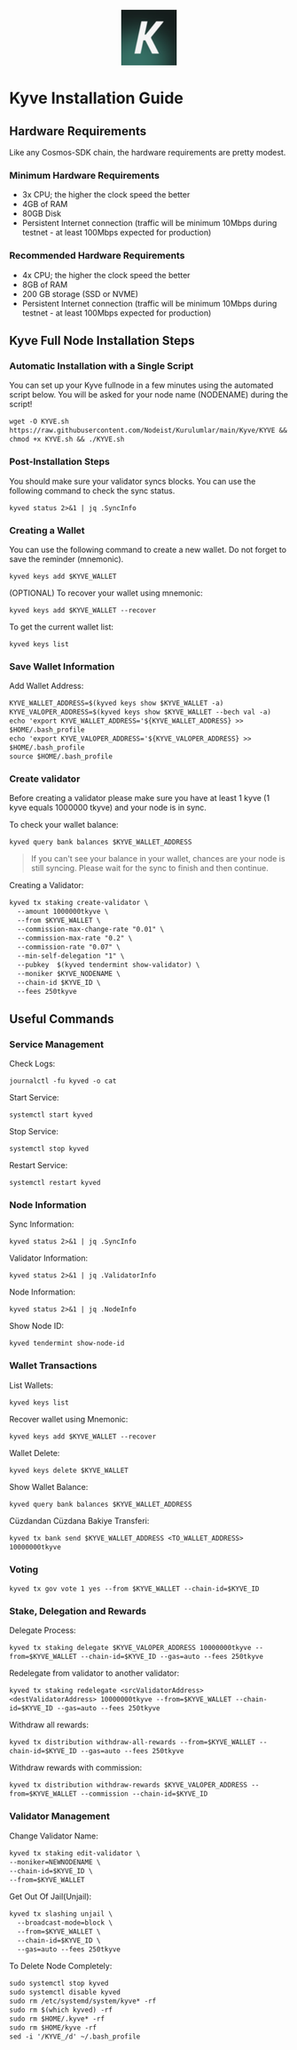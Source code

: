 <p align="center">
  <img height="100" height="auto" src="https://raw.githubusercontent.com/Nodeist/Kurulumlar/main/logos/kyve.png">
</p>


# Kyve Installation Guide
## Hardware Requirements
Like any Cosmos-SDK chain, the hardware requirements are pretty modest.

### Minimum Hardware Requirements
  - 3x CPU; the higher the clock speed the better
  - 4GB of RAM
  - 80GB Disk
  - Persistent Internet connection (traffic will be minimum 10Mbps during testnet - at least 100Mbps expected for production)

### Recommended Hardware Requirements
  - 4x CPU; the higher the clock speed the better
  - 8GB of RAM
  - 200 GB storage (SSD or NVME)
  - Persistent Internet connection (traffic will be minimum 10Mbps during testnet - at least 100Mbps expected for production)

## Kyve Full Node Installation Steps
### Automatic Installation with a Single Script
You can set up your Kyve fullnode in a few minutes using the automated script below.
You will be asked for your node name (NODENAME) during the script!

```
wget -O KYVE.sh https://raw.githubusercontent.com/Nodeist/Kurulumlar/main/Kyve/KYVE && chmod +x KYVE.sh && ./KYVE.sh
```

### Post-Installation Steps

You should make sure your validator syncs blocks.
You can use the following command to check the sync status.
```
kyved status 2>&1 | jq .SyncInfo
```

### Creating a Wallet
You can use the following command to create a new wallet. Do not forget to save the reminder (mnemonic).
```
kyved keys add $KYVE_WALLET
```

(OPTIONAL) To recover your wallet using mnemonic:
```
kyved keys add $KYVE_WALLET --recover
```

To get the current wallet list:
```
kyved keys list
```

### Save Wallet Information
Add Wallet Address:
```
KYVE_WALLET_ADDRESS=$(kyved keys show $KYVE_WALLET -a)
KYVE_VALOPER_ADDRESS=$(kyved keys show $KYVE_WALLET --bech val -a)
echo 'export KYVE_WALLET_ADDRESS='${KYVE_WALLET_ADDRESS} >> $HOME/.bash_profile
echo 'export KYVE_VALOPER_ADDRESS='${KYVE_VALOPER_ADDRESS} >> $HOME/.bash_profile
source $HOME/.bash_profile
```


### Create validator
Before creating a validator please make sure you have at least 1 kyve (1 kyve equals 1000000 tkyve) and your node is in sync.

To check your wallet balance:
```
kyved query bank balances $KYVE_WALLET_ADDRESS
```
> If you can't see your balance in your wallet, chances are your node is still syncing. Please wait for the sync to finish and then continue.

Creating a Validator:
```
kyved tx staking create-validator \
  --amount 1000000tkyve \
  --from $KYVE_WALLET \
  --commission-max-change-rate "0.01" \
  --commission-max-rate "0.2" \
  --commission-rate "0.07" \
  --min-self-delegation "1" \
  --pubkey  $(kyved tendermint show-validator) \
  --moniker $KYVE_NODENAME \
  --chain-id $KYVE_ID \
  --fees 250tkyve
```



## Useful Commands
### Service Management
Check Logs:
```
journalctl -fu kyved -o cat
```

Start Service:
```
systemctl start kyved
```

Stop Service:
```
systemctl stop kyved
```

Restart Service:
```
systemctl restart kyved
```

### Node Information
Sync Information:
```
kyved status 2>&1 | jq .SyncInfo
```

Validator Information:
```
kyved status 2>&1 | jq .ValidatorInfo
```

Node Information:
```
kyved status 2>&1 | jq .NodeInfo
```

Show Node ID:
```
kyved tendermint show-node-id
```

### Wallet Transactions
List Wallets:
```
kyved keys list
```

Recover wallet using Mnemonic:
```
kyved keys add $KYVE_WALLET --recover
```

Wallet Delete:
```
kyved keys delete $KYVE_WALLET
```

Show Wallet Balance:
```
kyved query bank balances $KYVE_WALLET_ADDRESS
```

Cüzdandan Cüzdana Bakiye Transferi:
```
kyved tx bank send $KYVE_WALLET_ADDRESS <TO_WALLET_ADDRESS> 10000000tkyve
```

### Voting
```
kyved tx gov vote 1 yes --from $KYVE_WALLET --chain-id=$KYVE_ID
```

### Stake, Delegation and Rewards
Delegate Process:
```
kyved tx staking delegate $KYVE_VALOPER_ADDRESS 10000000tkyve --from=$KYVE_WALLET --chain-id=$KYVE_ID --gas=auto --fees 250tkyve
```

Redelegate from validator to another validator:
```
kyved tx staking redelegate <srcValidatorAddress> <destValidatorAddress> 10000000tkyve --from=$KYVE_WALLET --chain-id=$KYVE_ID --gas=auto --fees 250tkyve
```

Withdraw all rewards:
```
kyved tx distribution withdraw-all-rewards --from=$KYVE_WALLET --chain-id=$KYVE_ID --gas=auto --fees 250tkyve
```

Withdraw rewards with commission:
```
kyved tx distribution withdraw-rewards $KYVE_VALOPER_ADDRESS --from=$KYVE_WALLET --commission --chain-id=$KYVE_ID
```

### Validator Management
Change Validator Name:
```
kyved tx staking edit-validator \
--moniker=NEWNODENAME \
--chain-id=$KYVE_ID \
--from=$KYVE_WALLET
```

Get Out Of Jail(Unjail):
```
kyved tx slashing unjail \
  --broadcast-mode=block \
  --from=$KYVE_WALLET \
  --chain-id=$KYVE_ID \
  --gas=auto --fees 250tkyve
```

To Delete Node Completely:
```
sudo systemctl stop kyved
sudo systemctl disable kyved
sudo rm /etc/systemd/system/kyve* -rf
sudo rm $(which kyved) -rf
sudo rm $HOME/.kyve* -rf
sudo rm $HOME/kyve -rf
sed -i '/KYVE_/d' ~/.bash_profile
```
